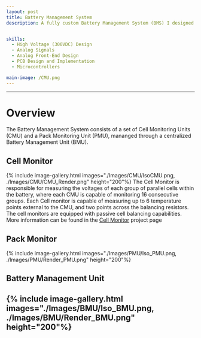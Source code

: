 ```yaml
---
layout: post
title: Battery Management System
description: A fully custom Battery Management System (BMS) I designed for the 2025 ANU Solar Racing iteration. Designed to monitor and maintain the 160V battery pack and all lithium ion cells present within it. Developed with cutting edge safety technology through the TI BQ796XX-Q1 chipset with safety, reliability, efficiency and cost at the forefront. Through this project I learned and tested years of circuit, PCB and microcontroller software design, with hand soldering and rigorous testing leading to a design I am incredibly proud of.


skills: 
  - High Voltage (300VDC) Design
  - Analog Signals
  - Analog Front-End Design
  - PCB Design and Implementation
  - Microcontrollers

main-image: /CMU.png
---
```


---
# Overview
The Battery Management System consists of a set of Cell Monitoring Units (CMU) and a Pack Monitoring Unit (PMU), mananged through a centralized Battery Management Unit (BMU).

## Cell Monitor
{% include image-gallery.html images="./Images/CMU/IsoCMU.png, ./Images/CMU/CMU_Render.png" height="200"%}
The Cell Monitor is responsible for measuring the voltages of each group of parallel cells within the battery, where each CMU is capable of monitoring 16 consecutive groups. Each Cell monitor is capable of measuring up to 6 temperature points external to the CMU, and two points across the balancing resistors. The cell monitors are equipped with passive cell balancing capabilities. More information can be found in the <a href="../cell-monitor/index/">Cell Monitor</a> project page


## Pack Monitor
{% include image-gallery.html images="./Images/PMU/Iso_PMU.png, ./Images/PMU/Render_PMU.png" height="200"%}

## Battery Management Unit
{% include image-gallery.html images="./Images/BMU/Iso_BMU.png, ./Images/BMU/Render_BMU.png" height="200"%}
---


